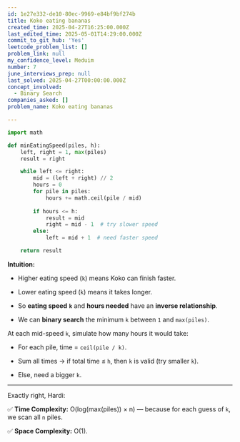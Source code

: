 ```yaml
---
id: 1e27e332-de10-80ec-9969-e84bf9bf274b
title: Koko eating bananas
created_time: 2025-04-27T16:25:00.000Z
last_edited_time: 2025-05-01T14:29:00.000Z
commit_to_git_hub: 'Yes'
leetcode_problem_list: []
problem_link: null
my_confidence_level: Meduim
number: 7
june_interviews_prep: null
last_solved: 2025-04-27T00:00:00.000Z
concept_involved:
  - Binary Search
companies_asked: []
problem_name: Koko eating bananas

---
```


```python
import math

def minEatingSpeed(piles, h):
    left, right = 1, max(piles)
    result = right

    while left <= right:
        mid = (left + right) // 2
        hours = 0
        for pile in piles:
            hours += math.ceil(pile / mid)
        
        if hours <= h:
            result = mid
            right = mid - 1  # try slower speed
        else:
            left = mid + 1  # need faster speed

    return result

```

**Intuition:**

*   Higher eating speed (`k`) means Koko can finish faster.

*   Lower eating speed (`k`) means it takes longer.

*   So **eating speed** **`k`** and **hours needed** have an **inverse relationship**.

*   We can **binary search** the minimum `k` between `1` and `max(piles)`.

At each mid-speed `k`, simulate how many hours it would take:

*   For each pile, time = `ceil(pile / k)`.

*   Sum all times → if total time ≤ `h`, then `k` is valid (try smaller `k`).

*   Else, need a bigger `k`.

***

Exactly right, Hardi:

✅ **Time Complexity:** O(log(max(piles)) × n) — because for each guess of `k`, we scan all `n` piles.

✅ **Space Complexity:** O(1).
